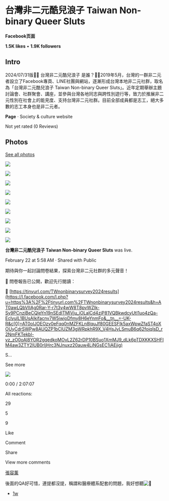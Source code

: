 # 台灣非二元酷兒浪子 Taiwan Non-binary Queer Sluts

**Facebook页面**

**1.5K likes** • **1.9K followers**

## Intro

2024/07/31版💛🤍 台灣非二元酷兒浪子 是誰？💜🖤2019年5月，台灣的一群非二元者設立了Facebook專頁、LINE社團與網站，逐漸形成台灣本地非二元社群，取名為「台灣非二元酷兒浪子 Taiwan Non-binary Queer Sluts」。近年定期舉辦主題討論會、社群聚會、講座，並參與台灣各地同志與跨性別遊行等，致力於推展非二元性別在社會上的能見度、支持台灣非二元社群。目前全部成員都是志工，絕大多數的志工本身也是非二元者。

**Page** · Society & culture website

Not yet rated (0 Reviews)

## Photos

[See all photos](https://www.facebook.com/TaiwanNonbinary/photos)

[
![](https://scontent-sjc3-1.xx.fbcdn.net/v/t39.30808-6/464305392_867616515525652_4226383547821777558_n.jpg?stp=c342.0.1365.1365a_dst-jpg_s160x160_tt6&_nc_cat=107&ccb=1-7&_nc_sid=578376&_nc_ohc=ianM9ej_VXkQ7kNvgF9jlR5&_nc_oc=Adgepe2NjAq8y0OSHEjHgfUEznU_KZvgrT4FPoQ5NCz43cQhHqLFGzqBx6AATBNY0tc&_nc_zt=23&_nc_ht=scontent-sjc3-1.xx&_nc_gid=Agh3lXhEPB7ubpje9x11sfv&oh=00_AYBtoYI598CyHe-WYuoPWVwfiAWj0c3feVBLrwOCDl_ZZg&oe=67CB0DDE)
](/photo/?fbid=867616512192319&set=ecnf.100063954343996)

[
![](https://scontent-sjc3-1.xx.fbcdn.net/v/t39.30808-6/476190674_1077059274435874_3524926762460047628_n.jpg?stp=dst-jpg_s160x160_tt6&_nc_cat=103&ccb=1-7&_nc_sid=8a6525&_nc_ohc=ZNlygRRtLdcQ7kNvgEQny9N&_nc_oc=AdiO5RDCvLRy8yBnc1Iln4p7zxP8vowwhiAXY1zXkl5YGjhknLxAZGmLj3ZoQmmWCIM&_nc_zt=23&_nc_ht=scontent-sjc3-1.xx&_nc_gid=Agh3lXhEPB7ubpje9x11sfv&oh=00_AYDQtCI_dP_ej8bkv2Bom5UDOeB6LsH4UKeH6HXJynecXA&oe=67CB4201)
](/photo/?fbid=1077058807769254&set=ecnf.100063954343996)

[
![](https://scontent-sjc3-1.xx.fbcdn.net/v/t39.30808-6/480970663_1077059247769210_3337067723229162748_n.jpg?stp=dst-jpg_s160x160_tt6&_nc_cat=105&ccb=1-7&_nc_sid=8a6525&_nc_ohc=Sjrp1xVx4T0Q7kNvgH3P5J4&_nc_oc=Adj8aUeaiOsmoGnRLeqS0xVlOfQRXaW2yBm5-o0iPgxAWQdxK8saRkCPsB7uBDubMQs&_nc_zt=23&_nc_ht=scontent-sjc3-1.xx&_nc_gid=Agh3lXhEPB7ubpje9x11sfv&oh=00_AYD_KtlajHDQMNm56PEOek5w9sQRQxUfG7BuNm2tdImseQ&oe=67CB24F0)
](/photo/?fbid=1077058514435950&set=ecnf.100063954343996)

[
![](https://scontent-sjc3-1.xx.fbcdn.net/v/t39.30808-6/479866893_1077059221102546_7905691614179343710_n.jpg?stp=dst-jpg_s160x160_tt6&_nc_cat=109&ccb=1-7&_nc_sid=8a6525&_nc_ohc=Dbpj9OVtRggQ7kNvgGC8yus&_nc_oc=Adgfu1VKdMsIIA_1LQvc2j1502j1cu_ehBj_UOC6pV2ll-PfFm_EIACMAOqHRJUKElw&_nc_zt=23&_nc_ht=scontent-sjc3-1.xx&_nc_gid=Agh3lXhEPB7ubpje9x11sfv&oh=00_AYCwmbjkqjjP5tPFqRld6IUFm-7zj9q0dBMNpLgJXVjtOg&oe=67CB10FF)
](/photo/?fbid=1077058461102622&set=ecnf.100063954343996)

[
![](https://scontent-sjc3-1.xx.fbcdn.net/v/t39.30808-6/478831288_1077059187769216_215548409213709094_n.jpg?stp=dst-jpg_s160x160_tt6&_nc_cat=101&ccb=1-7&_nc_sid=8a6525&_nc_ohc=J_uTLm_yw0YQ7kNvgEL6f61&_nc_oc=AdgfYN4_3-fWLT8OLMaXdwr2AXFtO-xPC8czS9JrHWwID9R6V2zrR-0YiOE2e1AmWhk&_nc_zt=23&_nc_ht=scontent-sjc3-1.xx&_nc_gid=Agh3lXhEPB7ubpje9x11sfv&oh=00_AYDGQh6E9l-JAxmqo_-VjehzJC2-9XL0HLkdlCg680Ig5Q&oe=67CB22F3)
](/photo/?fbid=1077058404435961&set=ecnf.100063954343996)

[
![](https://scontent-sjc3-1.xx.fbcdn.net/v/t39.30808-6/480066202_1077059141102554_7068847468649064356_n.jpg?stp=dst-jpg_s160x160_tt6&_nc_cat=101&ccb=1-7&_nc_sid=8a6525&_nc_ohc=MozPo7hypf8Q7kNvgFeinhC&_nc_oc=Adg9uKhwuo6fi3H8MfGUdygyNydumU6G8T_LvdjpW-cfiB09t09RjCYfNVN-x1EBjog&_nc_zt=23&_nc_ht=scontent-sjc3-1.xx&_nc_gid=Agh3lXhEPB7ubpje9x11sfv&oh=00_AYCkFCKdmqWBZthaZevA1-iY37J0mgr_Stp_DwFRGIaFHA&oe=67CB3298)
](/photo/?fbid=1077058354435966&set=ecnf.100063954343996)

[
![](https://scontent-sjc3-1.xx.fbcdn.net/v/t39.30808-6/480737661_1077059114435890_1903846024685903836_n.jpg?stp=dst-jpg_s160x160_tt6&_nc_cat=100&ccb=1-7&_nc_sid=8a6525&_nc_ohc=rzARXRM-8DUQ7kNvgHDd4mi&_nc_oc=AdhgEAWK-HDfi9W8h8paEJSI3RjLdDJR6ndN80W-LpWJ9xEmEFRfXk0-5HCDLWtpeFY&_nc_zt=23&_nc_ht=scontent-sjc3-1.xx&_nc_gid=Agh3lXhEPB7ubpje9x11sfv&oh=00_AYDh9assmmjca1n_O5hHnbPGHnRVhNaIZZtsfmZ020eMQA&oe=67CB2F0C)
](/photo/?fbid=1077058324435969&set=ecnf.100063954343996)

[
![](https://scontent-sjc3-1.xx.fbcdn.net/v/t39.30808-6/480705992_1077059047769230_5046208018246314893_n.jpg?stp=dst-jpg_s160x160_tt6&_nc_cat=110&ccb=1-7&_nc_sid=8a6525&_nc_ohc=yspOt9dx_r4Q7kNvgEDiiFm&_nc_oc=AdjAKMB1R5Y3jjSwnCqgy-tGpTs1QBgCxh2Ejzhha-yiK2tPg2RCzEQf_OBSq99-MLc&_nc_zt=23&_nc_ht=scontent-sjc3-1.xx&_nc_gid=Agh3lXhEPB7ubpje9x11sfv&oh=00_AYDWiDuGPnUmy_Xm-PV4oY2HHtwItmNYFHr8DisJAiU5wA&oe=67CB33EF)
](/photo/?fbid=1077058291102639&set=ecnf.100063954343996)

[
![](https://scontent-sjc3-1.xx.fbcdn.net/v/t39.30808-6/480214971_1077058984435903_5945869628941694865_n.jpg?stp=dst-jpg_s160x160_tt6&_nc_cat=100&ccb=1-7&_nc_sid=8a6525&_nc_ohc=xklDRXK1viwQ7kNvgG3t80c&_nc_oc=AdhobyZDg7DZ2sgR2Owv-MgUhJIvokPhGj0Py6WC-CQamNZ-sqFkodUdD7VaiuVy97o&_nc_zt=23&_nc_ht=scontent-sjc3-1.xx&_nc_gid=Agh3lXhEPB7ubpje9x11sfv&oh=00_AYCdeley9nyLWaAZWmBsAIG3pJ-k7lCBVzuRbkSILSb0Tw&oe=67CB23DF)
](/photo/?fbid=1077049944436807&set=ecnf.100063954343996)

**台灣非二元酷兒浪子 Taiwan Non-binary Queer Sluts** was live.

February 22 at 5:58 AM · Shared with Public

期待與你一起討論問卷結果，探索台灣非二元社群的多元聲音！

📖 問卷報告已公開，歡迎先行閱讀：

📑 [https://tinyurl.com/TWnonbinarysurvey2024results](https://l.facebook.com/l.php?u=https%3A%2F%2Ftinyurl.com%2FTWnonbinarysurvey2024results&h=AT0awLQbVIIAg0Rar-Y-r7t3y4wW8T8pvWZIk-Sy9PCnzjBeCQleYn19nSEdlTMIVju_iOLalCd4zjP81VQBkwdcyUtI1uo4zQa-EclyulL1BUsAlkifacnv7W5iwjoDfmy8H6eYnmFo&__tn__=-UK-R&c[0]=AT0olJOEOzv0eFqq0nMZFKLn8lquJf80GEESFIk5axWpwZfaST4oXOUyCdrSWPw8AUQZP1bClUZM3gWRpkhR9X_V4HsJvLSmuB6q62fojqIsD_r2NmFKTekbl-vz_zO0oAl8YOR2gqedkoMOvL2Z62rDP10BSuo1XmMJ9_dLk6pTDXKKXSHFIM4aw3ZTY2IUB0rIjHrc3NJnuxz20auw4LjNGsEC1iAEjig)

S…

See more

![](https://scontent-sjc3-1.xx.fbcdn.net/v/t15.5256-10/481482484_938784028241492_3255104683499333389_n.jpg?stp=dst-jpg_s960x960_tt6&_nc_cat=109&ccb=1-7&_nc_sid=282d23&_nc_ohc=TY7zYTtflpUQ7kNvgE_2Kif&_nc_oc=Adj8ZX6BTwimhqMTzMazTbY7mKnWOVWfnR39IIlQ6gkfZylJO0dwc-fGfvjYQZxc878&_nc_zt=23&_nc_ht=scontent-sjc3-1.xx&_nc_gid=APSHjBOZ4pd9g1CUI0y7HZW&oh=00_AYCvSPhyNjxw65191JcyMvH3k2MTZt5taLRFeN2-m6p1jw&oe=67CB3AC1)

0:00 / 2:07:07

All reactions:

29

5

9

Like

Comment

Share

View more comments

[張容薰](https://www.facebook.com/people/%E5%BC%B5%E5%AE%B9%E8%96%B0/pfbid022J15RdJre9aRrfZf6B59UQyo3dzmio2QTr5RwvZijZRNhs7da9Pd3ABmDT9eWd6xl/?comment_id=Y29tbWVudDozMzE3NDc2MjA4NDE2MDA5XzEzNDE4NDE5NTM1MTE0MDk%3D&__cft__[0]=AZWv4iiyBUa3jbQt94RKHH0FN1REnQtbAEEwguSmi2ZozCXgtTmloO3AcDKNQas956zwpB9kfEcB_v0UVkGpX_5wV8BntmD1ITVK7zo0SPaCoSrrmhtQc6zwWtdJ8O2xyxVCXUKQCNnJLFurqj_HlqrVc7fHZ-QT8REQiwarEavJa2eq8zc_Co3Mjvbdk2kJgYXOl4UqeIDgwAlLgrfTtncj&__tn__=R-R)

後面的QA好可惜，連提都沒提，稱謂和醫療體系配套的問題，我好想聽![🥹](https://static.xx.fbcdn.net/images/emoji.php/v9/t73/1/16/1f979.png)

-   [1w](https://www.facebook.com/TaiwanNonbinary/videos/3317476208416009/?comment_id=1341841953511409&__cft__[0]=AZWv4iiyBUa3jbQt94RKHH0FN1REnQtbAEEwguSmi2ZozCXgtTmloO3AcDKNQas956zwpB9kfEcB_v0UVkGpX_5wV8BntmD1ITVK7zo0SPaCoSrrmhtQc6zwWtdJ8O2xyxVCXUKQCNnJLFurqj_HlqrVc7fHZ-QT8REQiwarEavJa2eq8zc_Co3Mjvbdk2kJgYXOl4UqeIDgwAlLgrfTtncj&__tn__=R-R)
